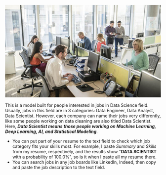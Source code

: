 ![alterText](https://github.com/nichangyuan/ML-DL/blob/master/Deep%20Learning/NLP/Job%20Recommendation/02%20deployment2GCP/02_flaskapp/static/office.jpg)

This is a model built for people interested in jobs in Data Science field. Usually, jobs in this field are in 3 categories: Data Engineer, Data Analyst, Data Scientist. However, each company can name their jobs very differently, like some people working on data cleaning are also titled Data Scientist. Here, ***Data Scientist means those people working on Machine Learning, Deep Learning, AI, and Statistical Modeling***. 
- You can put part of your resume to the text field to check which job category fits your skills most. For example, I paste *Summary* and *Skills* from my resume, respectively, and the results show "**DATA SCIENTIST** with a probability of 100.0%", so is it when I paste all my resume there.
- You can search jobs in any job boards like LinkedIn, Indeed, then copy and paste the job description to the text field.
